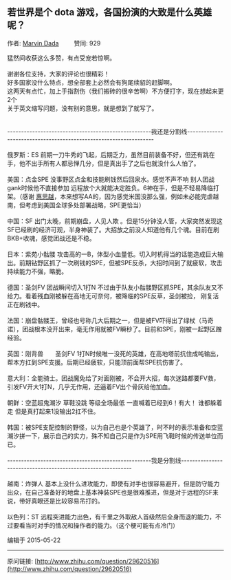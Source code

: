 ## 若世界是个 dota 游戏，各国扮演的大致是什么英雄呢？

作者: [Marvin Dada](http://www.zhihu.com/people/dadamarvin)&nbsp;&nbsp;&nbsp;&nbsp;&nbsp;&nbsp;&nbsp;&nbsp; 赞同: 929


猛然间收获这么多赞，有点受宠若惊啊。<br><br>谢谢各位支持，大家的评论也很精彩！<br>好多国家没什么特点，想全部套上必然会有狗尾续貂的赶脚啊。<br>这两天有点忙，加上手指割伤（我们搬砖的很辛苦啊）不方便打字，现在想起来更2个<br>关于英文缩写问题，没有别的意思，就是想到了就写了。<br><br><br>----------------------------------------------------我还是分割线------------------------------------------------------------------<br><br>俄罗斯：ES 前期一刀牛秀的飞起，后期乏力，虽然目前装备不好，但还有跳在手，他不出手所有人都忌惮几分，但是真出手了之后也就没什么人怕了。<br><br>美国：点金SPE  没事野区点金和技能刷钱然后回泉水。感觉不声不响  别人团战gank时候他不直接参加    远程放个大就能决定胜负。6神在手，但是不轻易降临打架。（感谢 <a href="http://www.zhihu.com/people/hui-si-yue" class="internal">惠思越</a>，本来想写AA的，因为感觉米国没那么强，例如未必能完虐越南，但考虑到美国全球多处部署战略，SPE更恰当）<br><br>中国：SF  出门太晚，前期崩盘，人见人欺 。但是15分钟没人管，大家突然发现这SF已经刷的经济可观，半身神装了。大招放之前没人知道他有几个魂。目前在刷BKB+收魂，感觉团战还是不稳。<br><br>日本：紫苑小骷髅   攻击高的一B，体型小血量低。切入时机得当的话能造成巨大输出。前期钻野区抓了一次刷钱的SPE，但被SPE反杀，大招时间到了就疲软，攻击持续能力不强，略脆。<br><br>德国：圣剑FV 团战瞬间切入1打N  不过由于队友小骷髅野区抓SPE，其余队友又不给力。看着残血刚被躲在高地无可奈何，被降临的SPE反草，圣剑被捡， 刚复活正在刷钱中。<br><br>法国：崩盘骷髅王，曾经也号称几大后期之一，但是被FV吓得出了绿杖（马奇诺），团战根本没开出来，毫无作用就被FV瞬秒了。目前和SPE，刚被一起野区蹭经验。<br><br>英国：刚背兽　　圣剑FV 1打N时候唯一没死的英雄，在高地塔前抗住成吨输出，帮本方扛到SPE支援。后期已经疲软，只能顶前面帮SPE抗伤害了。<br><br>意大利：全能骑士。团战魔免给了对面刚被，不会开大招，每次迷路都要FV救，引发FV开大1打N，几乎无作用，还逼着FV出个骨灰给他加血。<br><br>朝鲜：空蓝超鬼潮汐 草鞋没跳 等级全场最低 一直喊着已经到6！有大！ 谁都躲着走 但是真打起来1没输出2扛不住。<br><br>韩国：被SPE支配控制的野怪，以为自己也是个英雄了，时不时的表示准备和空蓝潮汐拼一下，展示自己的实力，殊不知自己只是作为SPE用飞鞋时候的传送单位而已。<br><br>----------------------------------------------------我是分割线------------------------------------------------------------<br><br>越南：炸弹人 基本上没什么进攻能力，即使有对手也很容易避开，但是防守能力出众，在自己准备好的地盘上基本神装SPE也是很难推进，但是对于远程的SF来说，带好真眼还是比较容易吊打的。<br><br>以色列：ST 远程突进能力出色，有千里之外取敌人首级然后全身而退的能力，不过要看当时对手的情况和操作者的能力。（这个梗可能有点冷门）



编辑于 2015-05-22



---
原问链接: [http://www.zhihu.com/question/29620516](http://www.zhihu.com/question/29620516)
